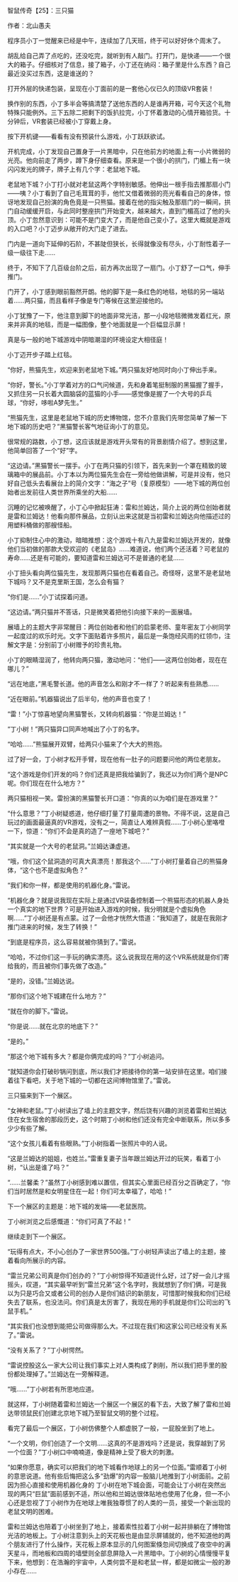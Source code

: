 智鼠传奇【25】：三只猫

作者：北山愚夫

程序员小丁一觉醒来已经是中午，连续加了几天班，终于可以好好休个周末了。

胡乱给自己弄了点吃的，还没吃完，就听到有人敲门。打开门，是快递——一个很大的箱子。仔细核对了信息，接了箱子，小丁还在纳闷：箱子里是什么东西？自己最近没买过东西，这是谁送的？

打开外层的快递包装，呈现在小丁面前的是一套他心仪已久的顶级VR套装！

换作别的东西，小丁多半会等搞清楚了送他东西的人是谁再开箱，可今天这个礼物特殊只能例外。三下五除二把剩下的饭扒拉完，小丁怀着激动的心情开箱验货。十分钟后，VR套装已经被小丁穿戴上身。

按下开机键——看看有没有预装什么游戏，小丁跃跃欲试。

开机完成，小丁发现自己置身于一片黑暗中，只在他前方的地面上有一小片微弱的光亮。他向前走了两步，蹲下身仔细查看。原来是一个很小的拱门，门楣上有一块闪闪发光的牌子，牌子上有几个字：老鼠地下城。

老鼠地下城？小丁打小就对老鼠这两个字特别敏感。他伸出一根手指去推那扇小门——咦？小丁看到了自己毛茸茸的手，他忙又借着微弱的亮光看看自己的身体，惊讶地发现自己扮演的角色竟是一只熊猫。接着在他的指尖触及那扇门的一瞬间，拱门自动缓缓开启，与此同时整座拱门开始变大，越来越大，直到门楣高过了他的头顶。小丁忽然意识到：可能不是门变大了，而是他自己变小了。这里大概就是游戏的入口吧？小丁迈步从敞开的大门走了进去。

门内是一道向下延伸的石阶，不甚陡但狭长，长得就像没有尽头，小丁耐性着子一级一级往下走……

终于，不知下了几百级台阶之后，前方再次出现了一扇门。小丁舒了一口气，伸手推门。

门开了，小丁感到眼前豁然开朗。他的脚下是一条红色的地毯，地毯的另一端站着……两只猫，而且看样子像是专门等候在这里迎接他的。

小丁犹豫了一下，他注意到脚下的地面非常光洁，那一小段地毯微微发着红光，原来并非真的地毯，而是一幅图像，整个地面就是一个巨幅显示屏！

真是与一般的地下城游戏中阴暗潮湿的环境设定大相径庭！

小丁迈开步子踏上红毯。

“你好，熊猫先生，欢迎来到老鼠地下城。”两只猫友好地同时向小丁伸出手来。

“你好，警长。”小丁学着对方的口气问候道，先和身着笔挺制服的黑猫握了握手，又抓住另一只长着大圆脑袋的蓝猫的小手——感觉像是握了一个大号的乒乓球，“你好，哆啦A梦先生。”

“熊猫先生，这里是老鼠地下城的历史博物馆，您不介意我们先带您简单了解一下地下城的历史吧？”黑猫警长客气地征询小丁的意见。

很常规的路数，小丁想，这应该就是游戏开头常有的背景剧情介绍了。想到这里，他简单回答了一个“好”字。

“这边请。”黑猫警长一摆手。小丁在两只猫的引领下，首先来到一个罩在精致的玻璃箱中的展品前。小丁本以为两位猫先生会在一旁给他做讲解，可是并没有，他只好自己低头去看展台上的简介文字：“海之子”号（复原模型）——地下城的两位创始者出发前往人类世界所乘坐的大船……

沉睡的记忆被唤醒了，小丁心中掀起狂涛：雷和兰姆达，简介上说的两位创始者就是雷和兰姆达！他看向那件展品，立刻认出来这就是当初雷和兰姆达向他描述过的用塑料桶做的那艘怪船。

小丁抑制住心中的激动，暗暗推想：这个游戏十有八九是雷和兰姆达开发的，就像他们当初做的那款大受欢迎的《老鼠岛》……难道说，他们两个还活着？可老鼠的寿命……还是有可能的，要知道雷和兰姆达可不是普通的老鼠……

小丁扭头看向两位猫先生，发现那两只猫也在看着自己。奇怪呀，这里不是老鼠地下城吗？又不是克里斯王国，怎么会有猫？

“你们是……”小丁试探着问道。

“这边请。”两只猫并不答话，只是微笑着把他引向接下来的一面展墙。

展墙上的主题大字非常醒目：两位创始者和他们的启蒙老师、童年密友丁小树同学一起度过的欢乐时光。文字下面贴着许多照片，最后是一条饱经风雨的红领巾，注解文字是：分别前丁小树赠予的珍贵礼物。

小丁的眼睛湿润了，他转向两只猫，激动地问：“他们——这两位创始者，现在在哪儿？”

“远在地底，”黑毛警长道。他的声音怎么和刚才不一样了？听起来有些熟悉……

“近在眼前。”机器猫说出了后半句，他的声音也变了！

“雷！”小丁惊喜地望向黑猫警长，又转向机器猫：“你是兰姆达！”

“丁小树！”两只猫异口同声地喊出了小丁的名字。

“哈哈……”熊猫展开双臂，给两只小猫来了个大大的熊抱。

过了好一会，丁小树才松开手臂，现在他有一肚子的问题要问他的两位老朋友。

“这个游戏是你们开发的吗？你们还真是把我给骗到了，我还以为你们两个是NPC呢。你们现在在什么地方？”

两只猫相视一笑。雷扮演的黑猫警长开口道：“你真的以为咱们是在游戏里？”

“什么意思？”丁小树疑惑道，他仔细打量了打量周遭的景物。不得不说，这是自己玩过的画面最逼真的VR游戏，没有之一，简直让人难辨真假……丁小树心里咯噔一下，惊道：“你们不会是真的造了一座地下城吧？”

“其实就是一个大号的老鼠洞。”兰姆达谦虚道。

“哦，你们这个鼠洞造的可真大真漂亮！那我这个……”丁小树打量着自己的熊猫身体，“这个也不是虚拟角色？”

“我们和你一样，都是使用的机器化身。”雷说。

“机器化身？就是说我现在实际上是通过VR装备控制着一个熊猫形态的机器人身处一个真实的地下世界？可是开始进入游戏的时候，我分明就是个虚拟角色啊……”丁小树还是有点蒙。过了一会他才恍然大悟道：“我知道了，就是在我刚才推门进来的时候，发生了转换！”

“到底是程序员，这么容易就被你猜到了。”雷说。

“哈哈，不过你们这一手玩的确实漂亮。这么说我现在用的这个VR系统就是你们寄给我的，而且被你们事先做了改造。”　　

“是的，没错。”兰姆达说。

“那你们这个地下城建在什么地方？”

“就在你的脚下。”雷说。

“你是说……就在北京的地底下？”

“是的。”　

“那这个地下城有多大？都是你俩完成的吗？”丁小树追问。

“就知道你会打破砂锅问到底，所以我们才把接待你的第一站安排在这里。咱们接着往下看吧，关于地下城的一切都在这间博物馆里了。”雷说。

三只猫来到下一个展区。

“女神和老鼠。”丁小树读出了墙上的主题文字，然后饶有兴趣的浏览着雷和兰姆达住在女生宿舍的那段历史，这个时期丁小树和他们还没有完全中断联系，所以多多少少有些了解。

“这个女孩儿看着有些眼熟。”丁小树指着一张照片中的人说。

“这是兰姆达的姐姐，也姓兰。”雷重复妻子当年跟兰姆达开过的玩笑，看着丁小树，“认出是谁了吗？”

“……兰馨柔？”虽然丁小树感到难以置信，但其实心里面已经百分之百确定了，“你们当时居然是和女明星住在一起！你们可太幸福了，哈哈！”

下一个展区的主题是：地下城的发端——老鼠医院。

丁小树浏览之后感慨道：“你们可真了不起！”

继续走到下一个展区。

“玩得有点大，不小心创办了一家世界500强。”丁小树轻声读出了墙上的主题，接着看向所展示的内容。

“雷兰兄弟公司真是你们创办的？”丁小树惊得不知道说什么好，过了好一会儿才摇摇头，叹道，“其实最早听到“雷兰兄弟”这个名字时，我就想到了你们俩，可是我以为只是巧合又或者公司的创办人是你们结识的新朋友，可惜那时候我和你们已经失去了联系，也没法问。你们真是太厉害了，我现在用的手机就是你们公司出的飞鼠手机。”

“其实我们也没想到能把公司做得那么大。不过现在我们和这家公司已经没有关系了。”雷说。

“没有关系了？”丁小树愕然。

“雷说控股这么一家大公司让我们事实上对人类构成了剥削，所以我们把手里的股份都处理掉了。”兰姆达在一旁解释道。

“哦……”丁小树若有所思地应道。

就这样，丁小树随着雷和兰姆达一个展区一个展区的看下去，大致了解了雷和兰姆达带领鼠民们创建北京地下城乃至智鼠文明的整个过程。

看完了最后一个展区，丁小树仿佛整个人都虚脱了一般，一屁股坐到了地上。　　

“一个文明，你们创造了一个文明……这真的不是游戏吗？还是说，我穿越到了另一个位面？”丁小树口中喃喃道，像是精神上受了极大的刺激。

“如果你愿意，确实可以把我们的地下城看作地球上的另一个位面。”雷顺着丁小树的意思说道。他有些后悔把这么多“劲爆”的内容一股脑儿地推到丁小树面前。之前因为担心直接和使用机器化身的 丁小树在地下城会面，可能会让丁小树在突然出现的两只“巨鼠”面前感到不适，所以他和兰姆达很体贴地也使用了化身，但一不小心还是忽视了丁小树作为在地球上唯我独尊惯了的人类的一员，接受一个新出现的老鼠文明的困难。

雷和兰姆达也陪着丁小树坐到了地上，接着索性拉着丁小树一起并排躺在了博物馆光洁的地板上。丁小树注意到头上的天花板也是由显示屏铺就的，他不知道他的两个朋友进行了什么操作，天花板上原本显示的几何图案倏忽间切换成了夜空中的满天星斗，而地板和四周的墙壁则全部息屏隐入一片黑暗中。丁小树的心情慢慢平复下来，他想到：在浩瀚的宇宙中，人类何尝不是和老鼠一样，都是如微尘一般的渺小存在……